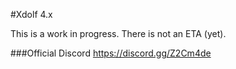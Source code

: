 #Xdolf 4.x

This is a work in progress. There is not an ETA (yet).

###Official Discord
https://discord.gg/Z2Cm4de
